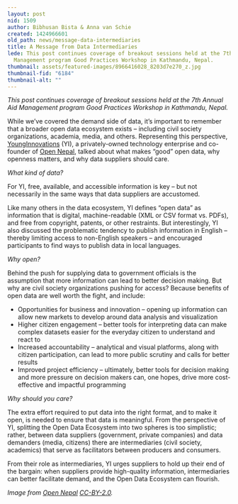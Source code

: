 ```yaml
---
layout: post
nid: 1509
author: Bibhusan Bista & Anna van Schie
created: 1424966601
old_path: news/message-data-intermediaries
title: A Message from Data Intermediaries
lede: This post continues coverage of breakout sessions held at the 7th Annual Aid
  Management program Good Practices Workshop in Kathmandu, Nepal.
thumbnail: assets/featured-images/8966416028_8203d7e270_z.jpg
thumbnail-fid: "6184"
thumbnail-alt: ""
---
```


*This post continues coverage of breakout sessions held at the 7th Annual Aid Management program Good Practices Workshop in Kathmandu, Nepal.*

While we’ve covered the demand side of data, it’s important to remember that a broader open data ecosystem exists – including civil society organizations, academia, media, and others. Representing this perspective, [YoungInnovations](http://younginnovations.com.np/) (YI), a privately-owned technology enterprise and co-founder of [Open Nepal](http://opennepal.net/), talked about what makes “good” open data, why openness matters, and why data suppliers should care.

*What kind of data?*

For YI, free, available, and accessible information is key – but not necessarily in the same ways that data suppliers are accustomed.

Like many others in the data ecosystem, YI defines “open data” as information that is digital, machine-readable (XML or CSV format vs. PDFs), and free from copyright, patents, or other restraints. But interestingly, YI also discussed the problematic tendency to publish information in English – thereby limiting access to non-English speakers – and encouraged participants to find ways to publish data in local languages.

*Why open?*

Behind the push for supplying data to government officials is the assumption that more information can lead to better decision making. But why are civil society organizations pushing for access? Because benefits of open data are well worth the fight, and include:

- Opportunities for business and innovation – opening up information can allow new markets to develop around data analysis and visualization
- Higher citizen engagement – better tools for interpreting data can make complex datasets easier for the everyday citizen to understand and react to
- Increased accountability – analytical and visual platforms, along with citizen participation, can lead to more public scrutiny and calls for better results
- Improved project efficiency – ultimately, better tools for decision making and more pressure on decision makers can, one hopes, drive more cost-effective and impactful programming

*Why should you care?*

The extra effort required to put data into the right format, and to make it open, is needed to ensure that data is meaningful. From the perspective of YI, splitting the Open Data Ecosystem into two spheres is too simplistic; rather, between data suppliers (government, private companies) and data demanders (media, citizens) there are intermediaries (civil society, academics) that serve as facilitators between producers and consumers.

From their role as intermediaries, YI urges suppliers to hold up their end of the bargain: when suppliers provide high-quality information, intermediaries can better facilitate demand, and the Open Data Ecosystem can flourish.


*Image from [Open Nepal](https://www.flickr.com/photos/opennepal/8966416028/) [CC-BY-2.0](https://creativecommons.org/licenses/by/2.0/).*
